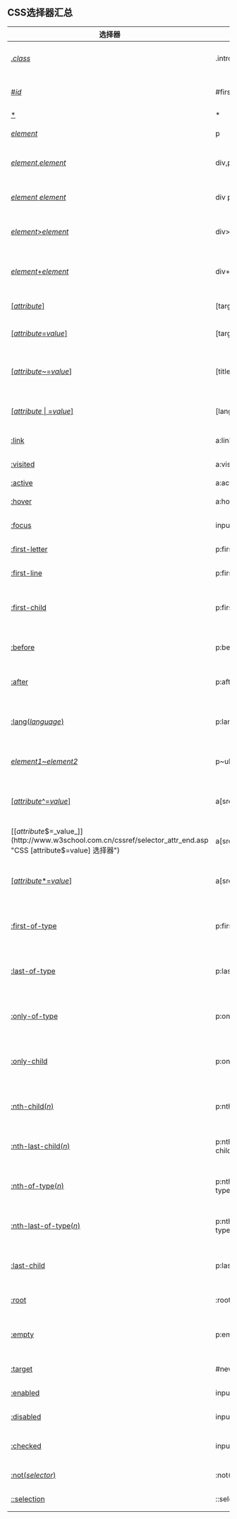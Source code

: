 ## CSS选择器汇总

选择器                                                                                                                           | 例子                    | 例子描述                               | CSS
----------------------------------------------------------------------------------------------------------------------------- | --------------------- | ---------------------------------- | ---
[._class_](http://www.w3school.com.cn/cssref/selector_class.asp "CSS .class 选择器")                                             | .intro                | 选择 class="intro" 的所有元素。            | 1  
[#_id_](http://www.w3school.com.cn/cssref/selector_id.asp "CSS #id 选择器")                                                     | #firstname           | 选择 id="firstname" 的所有元素。           | 1  
[*](http://www.w3school.com.cn/cssref/selector_all.asp "CSS * 选择器")                                                          | *                    | 选择所有元素。                            | 2  
[_element_](http://www.w3school.com.cn/cssref/selector_element.asp "CSS element 选择器")                                         | p                     | 选择所有 ``<p>`` 元素。                       | 1  
[_element_,_element_](http://www.w3school.com.cn/cssref/selector_element_comma.asp "CSS element,element 选择器")                 | div,p                 | 选择所有 `<div>` 元素和所有 `<p>` 元素。           | 1  
[_element_ _element_](http://www.w3school.com.cn/cssref/selector_element_element.asp "CSS element element 选择器")               | div p                 | 选择 `<div>` 元素内部的所有 `<p>` 元素。           | 1  
[_element_>_element_](http://www.w3school.com.cn/cssref/selector_element_gt.asp "CSS element>element 选择器")                    | div>p                 | 选择父元素为 `<div>` 元素的所有 `<p>` 元素。         | 2  
[_element_+_element_](http://www.w3school.com.cn/cssref/selector_element_plus.asp "CSS element+element 选择器")                  | div+p                 | 选择紧接在 `<div>` 元素之后的所有 `<p>` 元素。        | 2  
[[_attribute_]](http://www.w3school.com.cn/cssref/selector_attribute.asp "CSS [attribute] 选择器")                               | [target]              | 选择带有 `target` 属性所有元素。                | 2  
[[_attribute_=_value_]](http://www.w3school.com.cn/cssref/selector_attribute_value.asp "CSS [attribute=value] 选择器")           | [target=_blank]       | 选择 `target="_blank"` 的所有元素。          | 2  
[[_attribute_~=_value_]](http://www.w3school.com.cn/cssref/selector_attribute_value_contain.asp "CSS [attribute~=value] 选择器") | [title~=flower]       | 选择 `title` 属性包含单词 `"flower"` 的所有元素。    | 2 
[[_attribute_ &#124; =_value_]](http://www.w3school.com.cn/cssref/selector_attribute_value_start.asp "CSS [attribute &#124; =value] 选择器")   | [lang &#124;=en]            | 选择 `lang` 属性值以 `"en"` 开头的所有元素。         | 2  
[:link](http://www.w3school.com.cn/cssref/selector_link.asp "CSS :link 选择器")                                                  | a:link                | 选择所有未被访问的链接。                       | 1  
[:visited](http://www.w3school.com.cn/cssref/selector_visited.asp "CSS :visited 选择器")                                         | a:visited             | 选择所有已被访问的链接。                       | 1  
[:active](http://www.w3school.com.cn/cssref/selector_active.asp "CSS :active 选择器")                                            | a:active              | 选择活动链接。                            | 1  
[:hover](http://www.w3school.com.cn/cssref/selector_hover.asp "CSS :hover 选择器")                                               | a:hover               | 选择鼠标指针位于其上的链接。                     | 1  
[:focus](http://www.w3school.com.cn/cssref/selector_focus.asp "CSS :focus 选择器")                                               | input:focus           | 选择获得焦点的 input 元素。                  | 2  
[:first-letter](http://www.w3school.com.cn/cssref/selector_first-letter.asp "CSS :first-letter 选择器")                          | p:first-letter        | 选择每个 `<p>` 元素的首字母。                   | 1  
[:first-line](http://www.w3school.com.cn/cssref/selector_first-line.asp "CSS :first-line 选择器")                                | p:first-line          | 选择每个 `<p>` 元素的首行。                    | 1  
[:first-child](http://www.w3school.com.cn/cssref/selector_first-child.asp "CSS :first-child 选择器")                             | p:first-child         | 选择属于父元素的第一个子元素的每个 `<p>` 元素。          | 2  
[:before](http://www.w3school.com.cn/cssref/selector_before.asp "CSS :before 选择器")                                            | p:before              | 在每个 `<p>` 元素的内容之前插入内容。               | 2  
[:after](http://www.w3school.com.cn/cssref/selector_after.asp "CSS :after 选择器")                                               | p:after               | 在每个 `<p>` 元素的内容之后插入内容。               | 2  
[:lang(_language_)](http://www.w3school.com.cn/cssref/selector_lang.asp "CSS :lang(language) 选择器")                            | p:lang(it)            | 选择带有以 "it" 开头的 lang 属性值的每个 `<p>` 元素。 | 2  
[_element1_~_element2_](http://www.w3school.com.cn/cssref/selector_gen_sibling.asp "CSS element1~element2 选择器")               | p~ul                  | 选择前面有 `<p>` 元素的每个 `<ul>` 元素。           | 3  
[[_attribute_^=_value_]](http://www.w3school.com.cn/cssref/selector_attr_begin.asp "CSS [attribute^=value] 选择器")              | a[src^="https"]       | 选择其 src 属性值以 "https" 开头的每个 `<a>` 元素。 | 3  
[[_attribute_$=_value_]](http://www.w3school.com.cn/cssref/selector_attr_end.asp "CSS [attribute$=value] 选择器")                | a[src$=".pdf"]        | 选择其 src 属性以 ".pdf" 结尾的所有 `<a>` 元素。   | 3  
[[_attribute_\*=_value_]](http://www.w3school.com.cn/cssref/selector_attr_contain.asp "CSS [attribute*=value] 选择器")           | a[src*="abc"]         | 选择其 src 属性中包含 "abc" 子串的每个 `<a>` 元素。  | 3  
[:first-of-type](http://www.w3school.com.cn/cssref/selector_first-of-type.asp "CSS :first-of-type 选择器")                       | p:first-of-type       | 选择属于其父元素的首个 `<p>` 元素的每个 `<p>` 元素。      | 3  
[:last-of-type](http://www.w3school.com.cn/cssref/selector_last-of-type.asp "CSS :last-of-type 选择器")                          | p:last-of-type        | 选择属于其父元素的最后 `<p>` 元素的每个 `<p>` 元素。      | 3  
[:only-of-type](http://www.w3school.com.cn/cssref/selector_only-of-type.asp "CSS :only-of-type 选择器")                          | p:only-of-type        | 选择属于其父元素唯一的 `<p>` 元素的每个 `<p>` 元素。      | 3  
[:only-child](http://www.w3school.com.cn/cssref/selector_only-child.asp "CSS :only-child 选择器")                                | p:only-child          | 选择属于其父元素的唯一子元素的每个 `<p>` 元素。          | 3  
[:nth-child(_n_)](http://www.w3school.com.cn/cssref/selector_nth-child.asp "CSS :nth-child(n) 选择器")                           | p:nth-child(2)        | 选择属于其父元素的第二个子元素的每个 `<p>` 元素。         | 3  
[:nth-last-child(_n_)](http://www.w3school.com.cn/cssref/selector_nth-last-child.asp "CSS :nth-last-child(n) 选择器")            | p:nth-last-child(2)   | 同上，从最后一个子元素开始计数。                   | 3  
[:nth-of-type(_n_)](http://www.w3school.com.cn/cssref/selector_nth-of-type.asp "CSS :nth-of-type(n) 选择器")                     | p:nth-of-type(2)      | 选择属于其父元素第二个 `<p>` 元素的每个 `<p>` 元素。      | 3  
[:nth-last-of-type(_n_)](http://www.w3school.com.cn/cssref/selector_nth-last-of-type.asp "CSS :nth-last-of-type(n) 选择器")      | p:nth-last-of-type(2) | 同上，但是从最后一个子元素开始计数。                 | 3  
[:last-child](http://www.w3school.com.cn/cssref/selector_last-child.asp "CSS :last-child 选择器")                                | p:last-child          | 选择属于其父元素最后一个子元素每个 `<p>` 元素。          | 3  
[:root](http://www.w3school.com.cn/cssref/selector_root.asp "CSS :root 选择器")                                                  | :root                 | 选择文档的根元素。                          | 3  
[:empty](http://www.w3school.com.cn/cssref/selector_empty.asp "CSS :empty 选择器")                                               | p:empty               | 选择没有子元素的每个 `<p>` 元素（包括文本节点）。         | 3  
[:target](http://www.w3school.com.cn/cssref/selector_target.asp "CSS :target 选择器")                                            | \#news:target         | 选择当前活动的 #news 元素。                  | 3  
[:enabled](http://www.w3school.com.cn/cssref/selector_enabled.asp "CSS :enabled 选择器")                                         | input:enabled         | 选择每个启用的 `<input>` 元素。                | 3  
[:disabled](http://www.w3school.com.cn/cssref/selector_disabled.asp "CSS :disabled 选择器")                                      | input:disabled        | 选择每个禁用的 `<input>` 元素                 | 3  
[:checked](http://www.w3school.com.cn/cssref/selector_checked.asp "CSS :checked 选择器")                                         | input:checked         | 选择每个被选中的 `<input>` 元素。               | 3  
[:not(_selector_)](http://www.w3school.com.cn/cssref/selector_not.asp "CSS :not(selector) 选择器")                               | :not(p)               | 选择非 `<p>` 元素的每个元素。                   | 3  
[::selection](http://www.w3school.com.cn/cssref/selector_selection.asp "CSS ::selection 选择器")                                 | ::selection           | 选择被用户选取的元素部分。                      | 3  